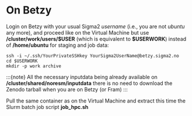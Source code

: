 # On Betzy

Login on Betzy with your usual Sigma2 *username* (i.e., you are not *ubuntu* any more), and proceed like on the Virtual Machine but use **/cluster/work/users/$USER** (which is equivalent to **\$USERWORK**) instead of **/home/ubuntu** for staging and job data:

```
ssh -i ~/.ssh/YourPrivateSSHkey YourSigma2UserName@betzy.sigma2.no
cd $USERWORK
mkdir -p work archive
```

:::{note}
All the necessary inputdata being already available on **/cluster/shared/noresm/inputdata** there is no need to download the Zenodo tarball when you are on Betzy (or Fram)
:::

Pull the same container as on the Virtual Machine and extract this time the Slurm batch job script **job_hpc.sh**
